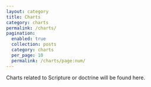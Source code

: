 ```yaml
---
layout: category
title: Charts
category: charts
permalink: /charts/
pagination:
  enabled: true
  collection: posts
  category: charts
  per_page: 10
  permalink: /charts/page:num/
---
```


Charts related to Scripture or doctrine will be found here.
